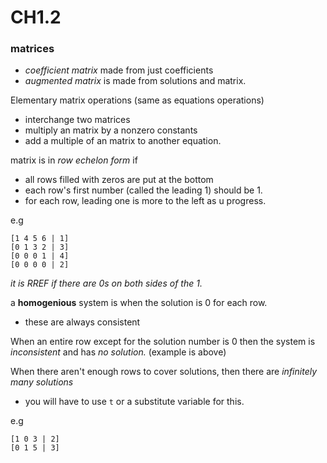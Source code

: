 # CH1.2
### matrices
- *coefficient matrix* made from just coefficients
- *augmented matrix* is made from solutions and matrix.

Elementary matrix operations (same as equations operations)
- interchange two matrices
- multiply an matrix by a nonzero constants
- add a multiple of an matrix to another equation.

matrix is in *row echelon form* if
- all rows filled with zeros are put at the bottom
- each row's first number (called the leading 1) should be 1.
- for each row, leading one is more to the left as u progress.

e.g

    [1 4 5 6 | 1]
    [0 1 3 2 | 3]
    [0 0 0 1 | 4]
    [0 0 0 0 | 2]

*it is RREF if there are 0s on both sides of the 1.*

a **homogenious** system is when the solution is 0 for each row.
- these are always consistent

When an entire row except for the solution number is 0 then the system is *inconsistent* and has *no solution.* (example is above)

When there aren't enough rows to cover solutions, then there are *infinitely many solutions*
- you will have to use `t` or a substitute variable for this.

e.g

    [1 0 3 | 2]
    [0 1 5 | 3]
